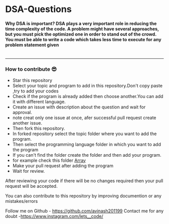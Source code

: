 # DSA-Questions
####  Why DSA is important? DSA plays a very important role in reducing the time complexity of the code. A problem might have several approaches, but you must pick the optimized one in order to stand out of the crowd. You must be able to write a code which takes less time to execute for any problem statement given <br><br>
<hr>

### How to contribute 😎<br>

* Star this repository
* Select your topic and program to add in this repository.Don't copy paste ,try to add your codes
* Check if the program is already added then choose another.You can add it with different language.
* Create an issue with description about the question and wait for approval.
* note creat only one issue at once, afer successful pull request create another issue.
* Then fork this repository.
* In forked repository select the topic folder where you want to add the program.
* Then select the programming language folder in which you want to add the program
* If you can't find the folder create the folder and  then add your program.
* for example check this folder [Array](https://github.com/avinash201199/DSA-Questions/tree/main/Array)
* Make your pull request after adding the program 
* Wait for review.

After reviewing your code if there will be no changes required then your pull request will be accepted.<br>

You can also contribute to this repository by improving documention or any mistakes/errors <br>

Follow me on Github - https://github.com/avinash201199
Contact me for any doubt -https://www.instagram.com/lets__code/ <br>






